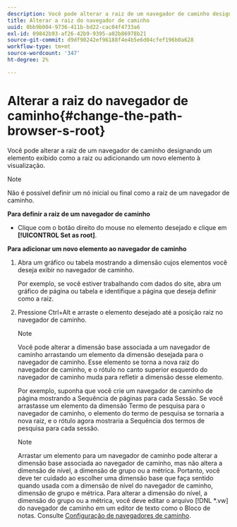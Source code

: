 ```yaml
---
description: Você pode alterar a raiz de um navegador de caminho designando um elemento exibido como a raiz ou adicionando um novo elemento à visualização.
title: Alterar a raiz do navegador de caminho
uuid: 0bb9b004-9736-411b-bd22-cac04f4733a6
exl-id: 09842b93-af26-42b9-9395-a02b86978b21
source-git-commit: d9df90242ef96188f4e4b5e6d04cfef196b0a628
workflow-type: tm+mt
source-wordcount: '347'
ht-degree: 2%

---
```


# Alterar a raiz do navegador de caminho{#change-the-path-browser-s-root}

Você pode alterar a raiz de um navegador de caminho designando um elemento exibido como a raiz ou adicionando um novo elemento à visualização.

>[!NOTE]
>
>Não é possível definir um nó inicial ou final como a raiz de um navegador de caminho.

**Para definir a raiz de um navegador de caminho**

* Clique com o botão direito do mouse no elemento desejado e clique em **[!UICONTROL Set as root]**.

**Para adicionar um novo elemento ao navegador de caminho**

1. Abra um gráfico ou tabela mostrando a dimensão cujos elementos você deseja exibir no navegador de caminho.

   Por exemplo, se você estiver trabalhando com dados do site, abra um gráfico de página ou tabela e identifique a página que deseja definir como a raiz.

1. Pressione Ctrl+Alt e arraste o elemento desejado até a posição raiz no navegador de caminho.

   >[!NOTE]
   >
   >Você pode alterar a dimensão base associada a um navegador de caminho arrastando um elemento da dimensão desejada para o navegador de caminho. Esse elemento se torna a nova raiz do navegador de caminho, e o rótulo no canto superior esquerdo do navegador de caminho muda para refletir a dimensão desse elemento.

   Por exemplo, suponha que você crie um navegador de caminho de página mostrando a Sequência de páginas para cada Sessão. Se você arrastasse um elemento da dimensão Termo de pesquisa para o navegador de caminho, o elemento do termo de pesquisa se tornaria a nova raiz, e o rótulo agora mostraria a Sequência dos termos de pesquisa para cada sessão.

   >[!NOTE]
   >
   >Arrastar um elemento para um navegador de caminho pode alterar a dimensão base associada ao navegador de caminho, mas não altera a dimensão de nível, a dimensão de grupo ou a métrica. Portanto, você deve ter cuidado ao escolher uma dimensão base que faça sentido quando usada com a dimensão de nível do navegador de caminho, dimensão de grupo e métrica. Para alterar a dimensão do nível, a dimensão do grupo ou a métrica, você deve editar o arquivo [!DNL *.vw] do navegador de caminho em um editor de texto como o Bloco de notas. Consulte [Configuração de navegadores de caminho](../../../../home/c-get-started/c-intf-anlys-ftrs/t-config-path-brwsr.md#task-bbb3ddaa140a414f984b697c2b8202a3).
